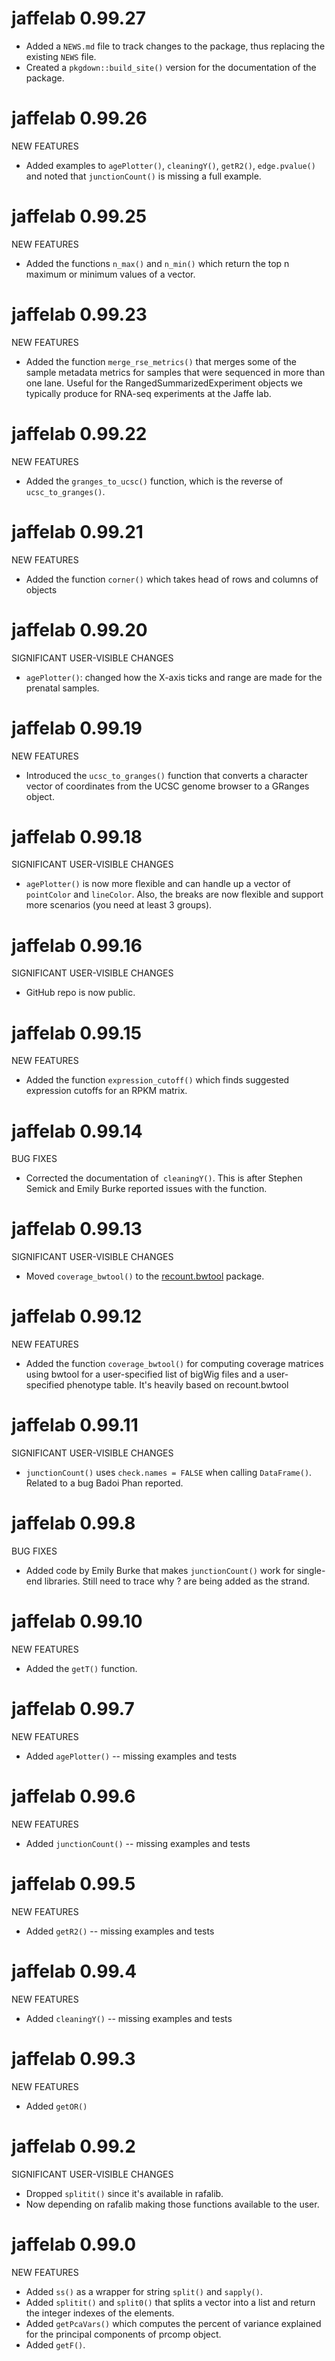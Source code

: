# jaffelab 0.99.27

* Added a `NEWS.md` file to track changes to the package, thus replacing the
existing `NEWS` file.
* Created a `pkgdown::build_site()` version for the documentation of the
package.


# jaffelab 0.99.26

NEW FEATURES

* Added examples to `agePlotter()`, `cleaningY()`, `getR2()`, `edge.pvalue()`
and noted that `junctionCount()` is missing a full example.


# jaffelab 0.99.25

NEW FEATURES

* Added the functions `n_max()` and `n_min()` which return the top n maximum
or minimum values of a vector.


# jaffelab 0.99.23

NEW FEATURES

* Added the function `merge_rse_metrics()` that merges some of the
sample metadata metrics for samples that were sequenced in more than
one lane. Useful for the RangedSummarizedExperiment objects we
typically produce for RNA-seq experiments at the Jaffe lab.


# jaffelab 0.99.22

NEW FEATURES

* Added the `granges_to_ucsc()` function, which is the reverse of
`ucsc_to_granges()`.


# jaffelab 0.99.21

NEW FEATURES

* Added the function `corner()` which takes head of rows and columns of objects


# jaffelab 0.99.20

SIGNIFICANT USER-VISIBLE CHANGES

* `agePlotter()`: changed how the X-axis ticks and range are made for the
prenatal samples.


# jaffelab 0.99.19

NEW FEATURES

* Introduced the `ucsc_to_granges()` function that converts a character vector
of coordinates from the UCSC genome browser to a GRanges object.


# jaffelab 0.99.18

SIGNIFICANT USER-VISIBLE CHANGES

* `agePlotter()` is now more flexible and can handle up a vector of
`pointColor` and `lineColor`. Also, the breaks
are now flexible and support more scenarios (you need at least 3 groups).


# jaffelab 0.99.16

SIGNIFICANT USER-VISIBLE CHANGES

* GitHub repo is now public.


# jaffelab 0.99.15

NEW FEATURES

* Added the function `expression_cutoff()` which finds suggested expression
cutoffs for an RPKM matrix.


# jaffelab 0.99.14

BUG FIXES

* Corrected the documentation of` cleaningY()`. This is after Stephen
Semick and Emily Burke reported issues with the function.



# jaffelab 0.99.13

SIGNIFICANT USER-VISIBLE CHANGES

* Moved `coverage_bwtool()` to the
[recount.bwtool](https://github.com/LieberInstitute/recount.bwtool) package.


# jaffelab 0.99.12

NEW FEATURES

* Added the function `coverage_bwtool()` for computing coverage matrices
using bwtool for a user-specified list of bigWig files and a
user-specified phenotype table. It's heavily based on recount.bwtool


# jaffelab 0.99.11

SIGNIFICANT USER-VISIBLE CHANGES

* `junctionCount()` uses `check.names = FALSE` when calling `DataFrame()`.
Related to a bug Badoi Phan reported.


# jaffelab 0.99.8

BUG FIXES

* Added code by Emily Burke that makes `junctionCount()` work for single-end
libraries. Still need to trace why ? are being added as the strand.


# jaffelab 0.99.10

NEW FEATURES

* Added the `getT()` function.


# jaffelab 0.99.7

NEW FEATURES

* Added `agePlotter()` -- missing examples and tests


# jaffelab 0.99.6

NEW FEATURES

* Added `junctionCount()` -- missing examples and tests


# jaffelab 0.99.5

NEW FEATURES

* Added `getR2()` -- missing examples and tests


# jaffelab 0.99.4

NEW FEATURES

* Added `cleaningY()` -- missing examples and tests


# jaffelab 0.99.3

NEW FEATURES

* Added `getOR()`


# jaffelab 0.99.2

SIGNIFICANT USER-VISIBLE CHANGES

* Dropped `splitit()` since it's available in rafalib.
* Now depending on rafalib making those functions available to the user.


# jaffelab 0.99.0

NEW FEATURES

* Added `ss()` as a wrapper for string `split()` and `sapply()`.
* Added `splitit()` and `split0()` that splits a vector into a list and return
the integer indexes of the elements.
* Added `getPcaVars()` which computes the percent of variance explained
for the principal components of prcomp object.
* Added `getF()`.
